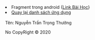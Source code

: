 <li><a>Fragment trong android</a> {<a href="https://ngocminhtran.com/2018/10/17/fragments-trong-android/">Link Bài Học</a>}</li>
<li><a href="https://github.com/thuongnguyen55/Bai-Tap-Android/blob/master/README.md">Quay lại danh sách ứng dụng</a></li>
<br />
<a>Tên: Nguyễn Trần Trọng Thưởng</a>
<p>No CopyRight &copy; 2020</p>
